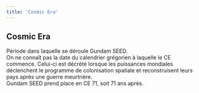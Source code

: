 ```yaml
---
title: 'Cosmic Era'
---
```


Cosmic Era
----------

Période dans laquelle se déroule Gundam SEED.   
On ne connaît pas la date du calendrier grégorien à laquelle le CE commence. Celui-ci est décrèté lorsque les puissances mondiales déclenchent le programme de colonisation spatiale et reconstruisent leurs pays après une guerre meurtrière.   
Gundam SEED prend place en CE 71, soit 71 ans après.  


